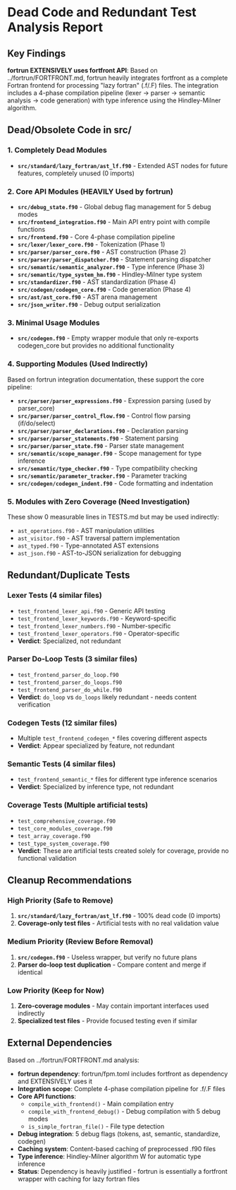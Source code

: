 # Dead Code and Redundant Test Analysis Report

## Key Findings

**fortrun EXTENSIVELY uses fortfront API**: Based on ../fortrun/FORTFRONT.md, fortrun heavily integrates fortfront as a complete Fortran frontend for processing "lazy fortran" (.f/.F) files. The integration includes a 4-phase compilation pipeline (lexer → parser → semantic analysis → code generation) with type inference using the Hindley-Milner algorithm.

## Dead/Obsolete Code in src/

### 1. Completely Dead Modules
- **`src/standard/lazy_fortran/ast_lf.f90`** - Extended AST nodes for future features, completely unused (0 imports)

### 2. Core API Modules (HEAVILY Used by fortrun)
- **`src/debug_state.f90`** - Global debug flag management for 5 debug modes
- **`src/frontend_integration.f90`** - Main API entry point with compile functions
- **`src/frontend.f90`** - Core 4-phase compilation pipeline
- **`src/lexer/lexer_core.f90`** - Tokenization (Phase 1)
- **`src/parser/parser_core.f90`** - AST construction (Phase 2)  
- **`src/parser/parser_dispatcher.f90`** - Statement parsing dispatcher
- **`src/semantic/semantic_analyzer.f90`** - Type inference (Phase 3)
- **`src/semantic/type_system_hm.f90`** - Hindley-Milner type system
- **`src/standardizer.f90`** - AST standardization (Phase 4)
- **`src/codegen/codegen_core.f90`** - Code generation (Phase 4)
- **`src/ast/ast_core.f90`** - AST arena management
- **`src/json_writer.f90`** - Debug output serialization

### 3. Minimal Usage Modules  
- **`src/codegen.f90`** - Empty wrapper module that only re-exports codegen_core but provides no additional functionality

### 4. Supporting Modules (Used Indirectly)
Based on fortrun integration documentation, these support the core pipeline:

- **`src/parser/parser_expressions.f90`** - Expression parsing (used by parser_core)
- **`src/parser/parser_control_flow.f90`** - Control flow parsing (if/do/select)
- **`src/parser/parser_declarations.f90`** - Declaration parsing
- **`src/parser/parser_statements.f90`** - Statement parsing
- **`src/parser/parser_state.f90`** - Parser state management
- **`src/semantic/scope_manager.f90`** - Scope management for type inference
- **`src/semantic/type_checker.f90`** - Type compatibility checking
- **`src/semantic/parameter_tracker.f90`** - Parameter tracking
- **`src/codegen/codegen_indent.f90`** - Code formatting and indentation

### 5. Modules with Zero Coverage (Need Investigation)
These show 0 measurable lines in TESTS.md but may be used indirectly:

- `ast_operations.f90` - AST manipulation utilities
- `ast_visitor.f90` - AST traversal pattern implementation
- `ast_typed.f90` - Type-annotated AST extensions  
- `ast_json.f90` - AST-to-JSON serialization for debugging

## Redundant/Duplicate Tests

### Lexer Tests (4 similar files)
- `test_frontend_lexer_api.f90` - Generic API testing
- `test_frontend_lexer_keywords.f90` - Keyword-specific 
- `test_frontend_lexer_numbers.f90` - Number-specific
- `test_frontend_lexer_operators.f90` - Operator-specific
- **Verdict**: Specialized, not redundant

### Parser Do-Loop Tests (3 similar files)
- `test_frontend_parser_do_loop.f90` 
- `test_frontend_parser_do_loops.f90`
- `test_frontend_parser_do_while.f90`
- **Verdict**: `do_loop` vs `do_loops` likely redundant - needs content verification

### Codegen Tests (12 similar files)
- Multiple `test_frontend_codegen_*` files covering different aspects
- **Verdict**: Appear specialized by feature, not redundant

### Semantic Tests (4 similar files)  
- `test_frontend_semantic_*` files for different type inference scenarios
- **Verdict**: Specialized by inference type, not redundant

### Coverage Tests (Multiple artificial tests)
- `test_comprehensive_coverage.f90`
- `test_core_modules_coverage.f90` 
- `test_array_coverage.f90`
- `test_type_system_coverage.f90`
- **Verdict**: These are artificial tests created solely for coverage, provide no functional validation

## Cleanup Recommendations

### High Priority (Safe to Remove)
1. **`src/standard/lazy_fortran/ast_lf.f90`** - 100% dead code (0 imports)
2. **Coverage-only test files** - Artificial tests with no real validation value

### Medium Priority (Review Before Removal)
1. **`src/codegen.f90`** - Useless wrapper, but verify no future plans
2. **Parser do-loop test duplication** - Compare content and merge if identical

### Low Priority (Keep for Now)
1. **Zero-coverage modules** - May contain important interfaces used indirectly
2. **Specialized test files** - Provide focused testing even if similar

## External Dependencies

Based on ../fortrun/FORTFRONT.md analysis:

- **fortrun dependency**: fortrun/fpm.toml includes fortfront as dependency and EXTENSIVELY uses it
- **Integration scope**: Complete 4-phase compilation pipeline for .f/.F files
- **Core API functions**: 
  - `compile_with_frontend()` - Main compilation entry
  - `compile_with_frontend_debug()` - Debug compilation with 5 debug modes
  - `is_simple_fortran_file()` - File type detection
- **Debug integration**: 5 debug flags (tokens, ast, semantic, standardize, codegen)
- **Caching system**: Content-based caching of preprocessed .f90 files
- **Type inference**: Hindley-Milner algorithm W for automatic type inference
- **Status**: Dependency is heavily justified - fortrun is essentially a fortfront wrapper with caching for lazy fortran files